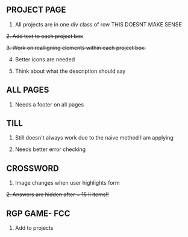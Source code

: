 ## PROJECT PAGE
1) All projects are in one div class of row THIS DOESNT MAKE SENSE

~~2. Add text to each project box~~

~~3. Work on realligning elements within each project box.~~

4) Better icons are needed

5) Think about what the description should say


## ALL PAGES

1) Needs a footer on all pages

## TILL

1) Still doesn't always work due to the naive method I am applying

2) Needs better error checking

## CROSSWORD

1) Image changes when user highlights form

~~2. Answers are hidden after ~ 15 li items!!~~

## RGP GAME- FCC

1) Add to projects 
